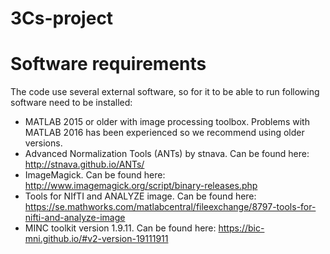 # 3Cs-project


# Software requirements

The code use several external software, so for it to be able to run following software need to be installed: 

- MATLAB 2015 or older with image processing toolbox. Problems with MATLAB 2016 has been experienced so we recommend using older versions.
- Advanced Normalization Tools (ANTs) by stnava. Can be found here: http://stnava.github.io/ANTs/
- ImageMagick. Can be found here: http://www.imagemagick.org/script/binary-releases.php
- Tools for NIfTI and ANALYZE image. Can be found here: https://se.mathworks.com/matlabcentral/fileexchange/8797-tools-for-nifti-and-analyze-image
- MINC toolkit version 1.9.11. Can be found here: https://bic-mni.github.io/#v2-version-19111911

